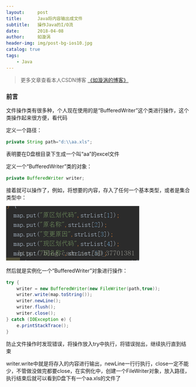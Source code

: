 ```yaml
---
layout:     post
title:      Java将内容输出成文件
subtitle:   操作Java的I/O流
date:       2018-04-08
author:     如漩涡
header-img: img/post-bg-ios10.jpg
catalog: true
tags:
    - Java
---
```


> 更多文章查看本人CSDN博客 [《如漩涡的博客》](https://blog.csdn.net/m0_37701381)

### 前言

文件操作类有很多种，个人现在使用的是“BufferedWriter”这个类进行操作，这个类操作起来很方便，看代码

定义一个路径：

```java
private String path="d:\\aa.xls";
```
表明要在D盘根目录下生成一个叫“aa”的excel文件

定义一个“BufferedWriter”类的对象：
```java
private BufferedWriter writer;
```
接着就可以操作了，例如，将想要的内容，存入了任何一个基本类型，或者是集合类型中：

![](https://raw.githubusercontent.com/Chenbin1996/chenbin1996.github.io/master/img/2018-04-09-04.png)

然后就是实例化一个“BufferedWriter”对象进行操作：

```java
try {
    writer = new BufferedWriter(new FileWriter(path,true));
    writer.write(map.toString());
    writer.newLine();
    writer.flush();
    writer.close();
} catch (IOException e) {
    e.printStackTrace();
}
```
防止文件操作时发现错误，将操作放入try中执行，将错误抛出，继续执行直到结束

writer.write中就是将存入的内容进行输出，newLine一行行执行，close一定不能少，不管做没做完都要close，在实例化中，创建一个FileWriter对象，放入路径，执行结束后就可以看到D盘下有一个aa.xls的文件了